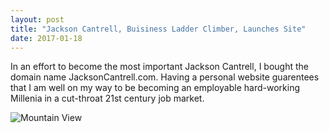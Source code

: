 ```yaml
---
layout: post
title: "Jackson Cantrell, Buisiness Ladder Climber, Launches Site"
date: 2017-01-18
---
```


In an effort to become the most important Jackson Cantrell, I bought the domain name JacksonCantrell.com. Having a personal website guarentees that I am well on my way to be becoming an employable hard-working Millenia in a cut-throat 21st century job market. 
<div class = "full"><img src="https://blog.kaspersky.com/files/2015/12/train-hack-featured-1.jpg" alt="Mountain View";>
<div>
